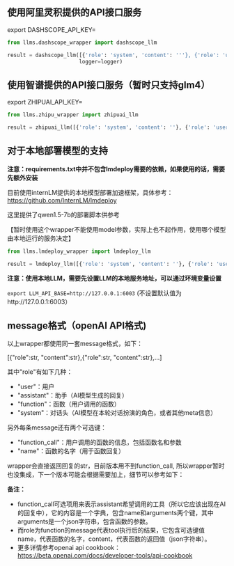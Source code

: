 ## 使用阿里灵积提供的API接口服务

export DASHSCOPE_API_KEY=

```python
from llms.dashscope_wrapper import dashscope_llm

result = dashscope_llm([{'role': 'system', 'content': '''}, {'role': 'user', 'content': '''}], 'qwen-72b-chat',
                       logger=logger)
```

## 使用智谱提供的API接口服务（暂时只支持glm4）

export ZHIPUAI_API_KEY=

```python
from llms.zhipu_wrapper import zhipuai_llm

result = zhipuai_llm([{'role': 'system', 'content': ''}, {'role': 'user', 'content': ''}], logger=logger)
```

## 对于本地部署模型的支持

**注意：requirements.txt中并不包含lmdeploy需要的依赖，如果使用的话，需要先额外安装**

目前使用internLM提供的本地模型部署加速框架，具体参考： https://github.com/InternLM/lmdeploy

这里提供了qwen1.5-7b的部署脚本供参考

【暂时使用这个wrapper不能使用model参数，实际上也不起作用，使用哪个模型由本地运行的服务决定】

```python
from llms.lmdeploy_wrapper import lmdeploy_llm

result = lmdeploy_llm([{'role': 'system', 'content': ''}, {'role': 'user', 'content': ''}], logger=logger)
```

**注意：使用本地LLM，需要先设置LLM的本地服务地址，可以通过环境变量设置**

`export LLM_API_BASE=http://127.0.0.1:6003`  (不设置默认值为http://127.0.0.1:6003）


## message格式（openAI API格式)

以上wrapper都使用同一套message格式，如下：

[{"role":str, "content":str},{"role":str, "content":str},...]

其中"role"有如下几种：
- "user"：用户
- "assistant"：助手（AI模型生成的回复）
- "function"：函数（用户调用的函数）
- "system"：对话头（AI模型在本轮对话扮演的角色，或者其他meta信息）

另外每条message还有两个可选键：
- "function_call"：用户调用的函数的信息，包括函数名和参数
- "name"：函数的名字（用于函数回复）

wrapper会直接返回回复的str，目前版本用不到function_call, 所以wrapper暂时也没集成，下一个版本可能会根据需要加上，细节可以参考如下：

**备注：**
- function_call可选项用来表示assistant希望调用的工具（所以它应该出现在AI的回复中），它的内容是一个字典，包含name和arguments两个键，其中arguments是一个json字符串，包含函数的参数。
- 而role为function的message代表tool执行后的结果，它包含可选键值name，代表函数的名字，content，代表函数的返回值（json字符串）。
- 更多详情参考openai api cookbook：https://beta.openai.com/docs/developer-tools/api-cookbook
